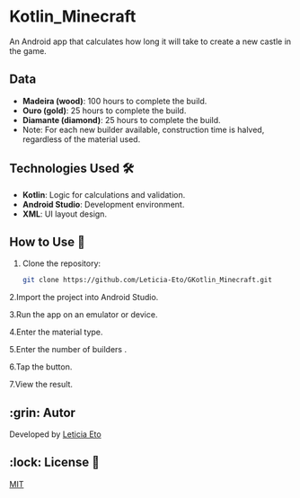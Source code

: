# Kotlin_Minecraft

An Android app that calculates how long it will take to create a new castle in the game.

## Data 
- **Madeira (wood)**: 100 hours to complete the build. 
- **Ouro (gold)**: 25 hours to complete the build. 
- **Diamante (diamond)**: 25 hours to complete the build.
- Note: For each new builder available, construction time is halved, regardless of the material used.

## Technologies Used 🛠️
- **Kotlin**: Logic for calculations and validation.
- **Android Studio**: Development environment.
- **XML**: UI layout design.

## How to Use 🚀
1. Clone the repository:
   ```bash
   git clone https://github.com/Leticia-Eto/GKotlin_Minecraft.git

2.Import the project into Android Studio.

3.Run the app on an emulator or device.

4.Enter the material type.

5.Enter the number of builders .

6.Tap the button.

7.View the result.

<h2 id=author>:grin: Autor</h2>

Developed by <a href="www.linkedin.com/in/leticia-eto-filo-candido-a05068304" target="_blank">Leticia Eto</a>

<h2 id=licence>:lock: License 📄</h2>
<a href="https://github.com/Leticia-Eto/Kotlin_Minecraft/blob/main/LICENSE" target="_blank">MIT</a>
